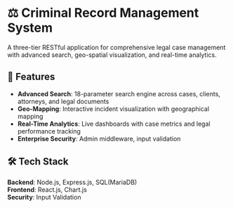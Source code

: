# ⚖️ Criminal Record Management System
A three-tier RESTful application for comprehensive legal case management with advanced search, geo-spatial visualization, and real-time analytics.

## 🚀 Features

- **Advanced Search**: 18-parameter search engine across cases, clients, attorneys, and legal documents
- **Geo-Mapping**: Interactive incident visualization with geographical mapping
- **Real-Time Analytics**: Live dashboards with case metrics and legal performance tracking
- **Enterprise Security**: Admin middleware, input validation

## 🛠️ Tech Stack

**Backend**: Node.js, Express.js, SQL(MariaDB)  
**Frontend**: React.js, Chart.js  
**Security**:  Input Validation  
